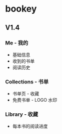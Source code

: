 # bookey

## V1.4

### Me - 我的

- 基础信息
- 收到的书单
- 阅读历史

### Collections - 书单
- 书单页 - 收藏
- 免费书单 - LOGO 水印

### Library - 收藏

- 每本书的阅读进度

